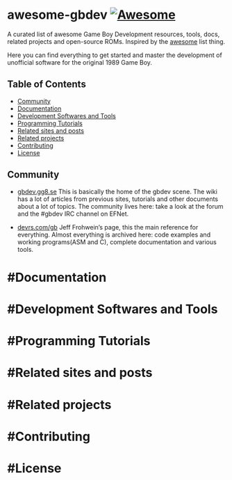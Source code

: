 ﻿# awesome-gbdev [![Awesome](https://cdn.rawgit.com/sindresorhus/awesome/d7305f38d29fed78fa85652e3a63e154dd8e8829/media/badge.svg)](#awesome-gbdev)

A curated list of awesome Game Boy Development resources, tools, docs, related projects and open-source ROMs. Inspired by the [awesome](https://github.com/sindresorhus/awesome) list thing.

Here you can find everything to get started and master the development of unofficial software for the original 1989 Game Boy.

## Table of Contents

- [Community](#community)
- [Documentation](#documentation)
- [Development Softwares and Tools](#development-softwares-and-tools)
- [Programming Tutorials](#programming-tutorials)
- [Related sites and posts](#related-sites-and-posts)
- [Related projects](#related-projects)
- [Contributing](#contributing)
- [License](#license)


## Community
- [gbdev.gg8.se](http://gbdev.gg8.se) This is basically the home of the gbdev scene. The wiki has a lot of articles from previous sites, tutorials and other documents about a lot of topics. The community lives here: take a look at the forum and the #gbdev IRC channel on EFNet.

- [devrs.com/gb](devrs.com/gb) Jeff Frohwein’s page, this the main reference for everything. Almost everything is archived here: code examples and working programs(ASM and C), complete documentation and various tools.
# #Documentation
# #Development Softwares and Tools
# #Programming Tutorials
# #Related sites and posts
# #Related projects
# #Contributing
# #License
